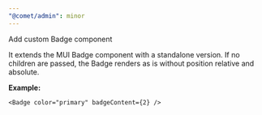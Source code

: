 ```yaml
---
"@comet/admin": minor
---
```


Add custom Badge component

It extends the MUI Badge component with a standalone version. If no children are
passed, the Badge renders as is without position relative and absolute.

**Example:**

```tsx  
<Badge color="primary" badgeContent={2} />
```
